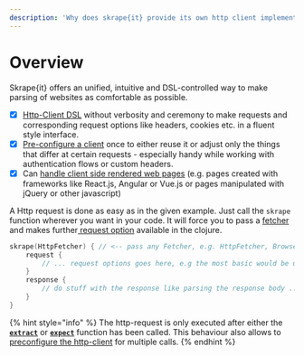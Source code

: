 ```yaml
---
description: 'Why does skrape{it} provide its own http client implementations?'
---
```


# Overview

Skrape{it} offers an unified, intuitive and DSL-controlled way to make parsing of websites as comfortable as possible. 

* [x] [Http-Client DSL](parse-html-from-web.md) without verbosity and ceremony to make requests and corresponding request options like headers, cookies etc. in a fluent style interface. 
* [x] [Pre-configure a client](pre-configure-client.md) once to either reuse it or adjust only the things that differ at certain requests - especially handy while working with authentication flows or custom headers.
* [x] Can [handle client side rendered web pages](fetchers/browserfetcher.md) \(e.g. pages created with frameworks like React.js, Angular or Vue.js or pages manipulated with jQuery or other javascript\)

A Http request is done as easy as in the given example. Just call the `skrape` function wherever you want in your code. It will force you to pass a [fetcher](fetchers/) and makes further[ request option](parse-html-from-web.md) available in the clojure. 

```kotlin
skrape(HttpFetcher) { // <-- pass any Fetcher, e.g. HttpFetcher, BrowserFetcher, ...
    request {
        // ... request options goes here, e.g the most basic would be url
    }
    response {
        // do stuff with the response like parsing the response body ...
    }
}
```

{% hint style="info" %}
The http-request is only executed after either the [**`extract`**](../dsl/extracting-data-from-websites.md) or [**`expect`**](../dsl/basic-test-scenario.md) function has been called. This behaviour also allows to[ preconfigure the http-client](pre-configure-client.md) for multiple calls.
{% endhint %}



